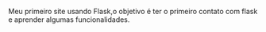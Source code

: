 Meu primeiro site usando Flask,o objetivo é ter o primeiro contato com flask e aprender algumas funcionalidades.

